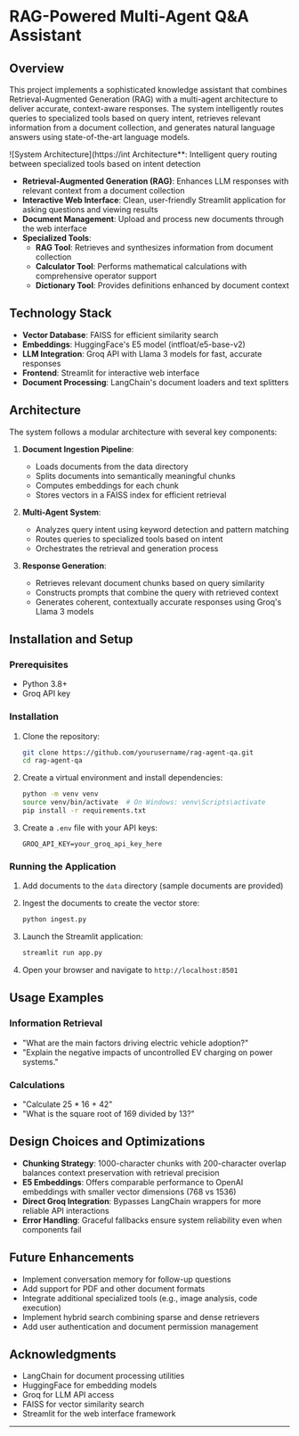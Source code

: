 # RAG-Powered Multi-Agent Q&A Assistant

## Overview

This project implements a sophisticated knowledge assistant that combines Retrieval-Augmented Generation (RAG) with a multi-agent architecture to deliver accurate, context-aware responses. The system intelligently routes queries to specialized tools based on query intent, retrieves relevant information from a document collection, and generates natural language answers using state-of-the-art language models.

![System Architecture](https://int Architecture**: Intelligent query routing between specialized tools based on intent detection
- **Retrieval-Augmented Generation (RAG)**: Enhances LLM responses with relevant context from a document collection
- **Interactive Web Interface**: Clean, user-friendly Streamlit application for asking questions and viewing results
- **Document Management**: Upload and process new documents through the web interface
- **Specialized Tools**:
  - **RAG Tool**: Retrieves and synthesizes information from document collection
  - **Calculator Tool**: Performs mathematical calculations with comprehensive operator support
  - **Dictionary Tool**: Provides definitions enhanced by document context

## Technology Stack

- **Vector Database**: FAISS for efficient similarity search
- **Embeddings**: HuggingFace's E5 model (intfloat/e5-base-v2)
- **LLM Integration**: Groq API with Llama 3 models for fast, accurate responses
- **Frontend**: Streamlit for interactive web interface
- **Document Processing**: LangChain's document loaders and text splitters

## Architecture

The system follows a modular architecture with several key components:

1. **Document Ingestion Pipeline**:
   - Loads documents from the data directory
   - Splits documents into semantically meaningful chunks
   - Computes embeddings for each chunk
   - Stores vectors in a FAISS index for efficient retrieval

2. **Multi-Agent System**:
   - Analyzes query intent using keyword detection and pattern matching
   - Routes queries to specialized tools based on intent
   - Orchestrates the retrieval and generation process

3. **Response Generation**:
   - Retrieves relevant document chunks based on query similarity
   - Constructs prompts that combine the query with retrieved context
   - Generates coherent, contextually accurate responses using Groq's Llama 3 models

## Installation and Setup

### Prerequisites
- Python 3.8+
- Groq API key

### Installation

1. Clone the repository:
    ```bash
    git clone https://github.com/yourusername/rag-agent-qa.git
    cd rag-agent-qa
    ```

2. Create a virtual environment and install dependencies:
    ```bash
    python -m venv venv
    source venv/bin/activate  # On Windows: venv\Scripts\activate
    pip install -r requirements.txt
    ```

3. Create a `.env` file with your API keys:
    ```
    GROQ_API_KEY=your_groq_api_key_here
    ```

### Running the Application

1. Add documents to the `data` directory (sample documents are provided)

2. Ingest the documents to create the vector store:
    ```bash
    python ingest.py
    ```

3. Launch the Streamlit application:
    ```bash
    streamlit run app.py
    ```

4. Open your browser and navigate to `http://localhost:8501`

## Usage Examples

### Information Retrieval
- "What are the main factors driving electric vehicle adoption?"
- "Explain the negative impacts of uncontrolled EV charging on power systems."

### Calculations
- "Calculate 25 * 16 + 42"
- "What is the square root of 169 divided by 13?"

## Design Choices and Optimizations

- **Chunking Strategy**: 1000-character chunks with 200-character overlap balances context preservation with retrieval precision
- **E5 Embeddings**: Offers comparable performance to OpenAI embeddings with smaller vector dimensions (768 vs 1536)
- **Direct Groq Integration**: Bypasses LangChain wrappers for more reliable API interactions
- **Error Handling**: Graceful fallbacks ensure system reliability even when components fail

## Future Enhancements

- Implement conversation memory for follow-up questions
- Add support for PDF and other document formats
- Integrate additional specialized tools (e.g., image analysis, code execution)
- Implement hybrid search combining sparse and dense retrievers
- Add user authentication and document permission management

## Acknowledgments

- LangChain for document processing utilities
- HuggingFace for embedding models
- Groq for LLM API access
- FAISS for vector similarity search
- Streamlit for the web interface framework

---
